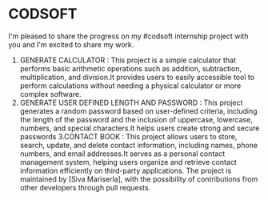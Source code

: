 # CODSOFT
 I'm pleased to share the progress on my #codsoft internship project with you and I'm excited to share my work.
1. GENERATE CALCULATOR :
    This project is a simple calculator that performs basic arithmetic operations such as addition, subtraction, multiplication, and division.It provides users to easily accessible tool to perform calculations  without needing a physical calculator or more complex software.
2. GENERATE USER DEFINED LENGTH AND PASSWORD :
  This project generates a random password based on user-defined criteria, including the length of the password and the inclusion of uppercase, lowercase, numbers,    and  special characters.It helps users create strong and secure passwords
3.CONTACT BOOK :
  This project allows users to store, search, update, and delete contact information, including names, phone numbers, and email addresses.It serves as a personal contact management system, helping users organize and retrieve contact information efficiently on third-party applications.
The project is maintained by [Siva Mariserla], with the possibility of contributions from other developers through pull requests.  
